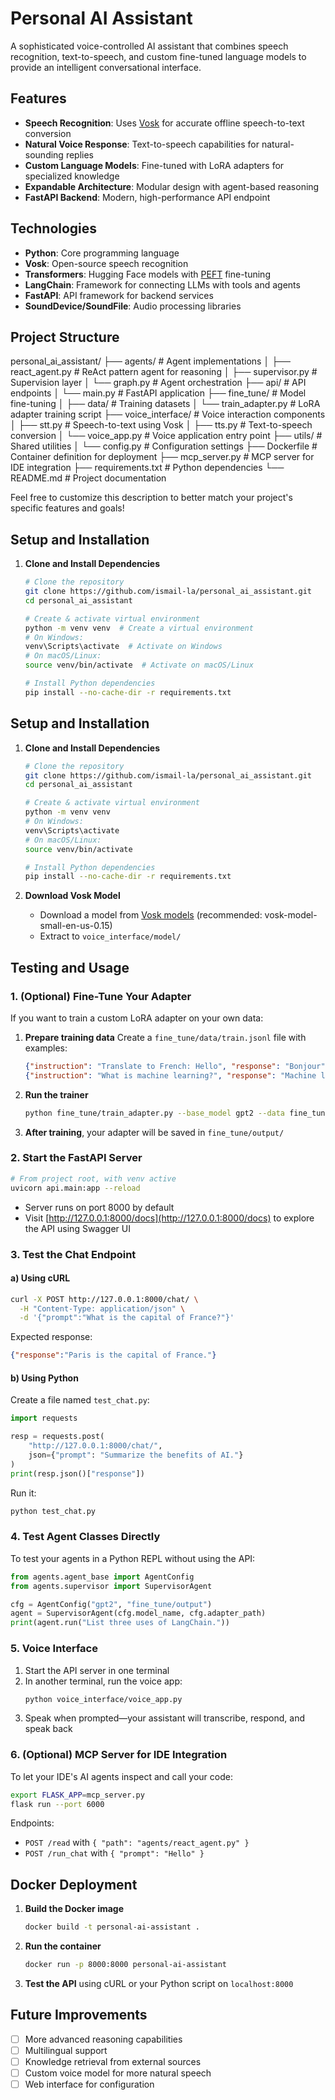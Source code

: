 
# Personal AI Assistant

A sophisticated voice-controlled AI assistant that combines speech recognition, text-to-speech, and custom fine-tuned language models to provide an intelligent conversational interface.

## Features

- **Speech Recognition**: Uses [Vosk](https://alphacephei.com/vosk/) for accurate offline speech-to-text conversion
- **Natural Voice Response**: Text-to-speech capabilities for natural-sounding replies
- **Custom Language Models**: Fine-tuned with LoRA adapters for specialized knowledge
- **Expandable Architecture**: Modular design with agent-based reasoning
- **FastAPI Backend**: Modern, high-performance API endpoint

## Technologies

- **Python**: Core programming language
- **Vosk**: Open-source speech recognition
- **Transformers**: Hugging Face models with [PEFT](https://github.com/huggingface/peft) fine-tuning
- **LangChain**: Framework for connecting LLMs with tools and agents
- **FastAPI**: API framework for backend services
- **SoundDevice/SoundFile**: Audio processing libraries

## Project Structure
personal_ai_assistant/ ├── agents/ # Agent implementations │ ├── react_agent.py # ReAct pattern agent for reasoning │ ├── supervisor.py # Supervision layer │ └── graph.py # Agent orchestration ├── api/ # API endpoints │ └── main.py # FastAPI application ├── fine_tune/ # Model fine-tuning │ ├── data/ # Training datasets │ └── train_adapter.py # LoRA adapter training script ├── voice_interface/ # Voice interaction components │ ├── stt.py # Speech-to-text using Vosk │ ├── tts.py # Text-to-speech conversion │ └── voice_app.py # Voice application entry point ├── utils/ # Shared utilities │ └── config.py # Configuration settings ├── Dockerfile # Container definition for deployment ├── mcp_server.py # MCP server for IDE integration ├── requirements.txt # Python dependencies └── README.md # Project documentation

Feel free to customize this description to better match your project's specific features and goals!

## Setup and Installation

1. **Clone and Install Dependencies**
   ```bash
   # Clone the repository
   git clone https://github.com/ismail-la/personal_ai_assistant.git
   cd personal_ai_assistant

   # Create & activate virtual environment
   python -m venv venv  # Create a virtual environment
   # On Windows:
   venv\Scripts\activate  # Activate on Windows
   # On macOS/Linux:
   source venv/bin/activate  # Activate on macOS/Linux

   # Install Python dependencies
   pip install --no-cache-dir -r requirements.txt


## Setup and Installation

1. **Clone and Install Dependencies**
   ```bash
   # Clone the repository
   git clone https://github.com/ismail-la/personal_ai_assistant.git
   cd personal_ai_assistant

   # Create & activate virtual environment
   python -m venv venv
   # On Windows:
   venv\Scripts\activate
   # On macOS/Linux:
   source venv/bin/activate

   # Install Python dependencies
   pip install --no-cache-dir -r requirements.txt
   ```

1. **Download Vosk Model**
   - Download a model from [Vosk models](https://alphacephei.com/vosk/models) (recommended: vosk-model-small-en-us-0.15)
   - Extract to `voice_interface/model/`

## Testing and Usage

### 1. (Optional) Fine-Tune Your Adapter

If you want to train a custom LoRA adapter on your own data:

1. **Prepare training data**
   Create a `fine_tune/data/train.jsonl` file with examples:
   ```json
   {"instruction": "Translate to French: Hello", "response": "Bonjour"}
   {"instruction": "What is machine learning?", "response": "Machine learning is a branch of AI..."}
   ```

2. **Run the trainer**
   ```bash
   python fine_tune/train_adapter.py --base_model gpt2 --data fine_tune/data/train.jsonl
   ```

3. **After training**, your adapter will be saved in `fine_tune/output/`

### 2. Start the FastAPI Server

```bash
# From project root, with venv active
uvicorn api.main:app --reload
```

- Server runs on port 8000 by default
- Visit [http://127.0.0.1:8000/docs](http://127.0.0.1:8000/docs) to explore the API using Swagger UI

### 3. Test the Chat Endpoint

#### a) Using cURL
```bash
curl -X POST http://127.0.0.1:8000/chat/ \
  -H "Content-Type: application/json" \
  -d '{"prompt":"What is the capital of France?"}'
```

Expected response:
```json
{"response":"Paris is the capital of France."}
```

#### b) Using Python
Create a file named `test_chat.py`:
```python
import requests

resp = requests.post(
    "http://127.0.0.1:8000/chat/",
    json={"prompt": "Summarize the benefits of AI."}
)
print(resp.json()["response"])
```

Run it:
```bash
python test_chat.py
```

### 4. Test Agent Classes Directly

To test your agents in a Python REPL without using the API:

```python
from agents.agent_base import AgentConfig
from agents.supervisor import SupervisorAgent

cfg = AgentConfig("gpt2", "fine_tune/output")
agent = SupervisorAgent(cfg.model_name, cfg.adapter_path)
print(agent.run("List three uses of LangChain."))
```

### 5. Voice Interface

1. Start the API server in one terminal
2. In another terminal, run the voice app:
   ```bash
   python voice_interface/voice_app.py
   ```
3. Speak when prompted—your assistant will transcribe, respond, and speak back

### 6. (Optional) MCP Server for IDE Integration

To let your IDE's AI agents inspect and call your code:

```bash
export FLASK_APP=mcp_server.py
flask run --port 6000
```

Endpoints:
- `POST /read` with `{ "path": "agents/react_agent.py" }`
- `POST /run_chat` with `{ "prompt": "Hello" }`

## Docker Deployment

1. **Build the Docker image**
   ```bash
   docker build -t personal-ai-assistant .
   ```

2. **Run the container**
   ```bash
   docker run -p 8000:8000 personal-ai-assistant
   ```

3. **Test the API** using cURL or your Python script on `localhost:8000`

## Future Improvements

- [ ] More advanced reasoning capabilities
- [ ] Multilingual support
- [ ] Knowledge retrieval from external sources
- [ ] Custom voice model for more natural speech
- [ ] Web interface for configuration
